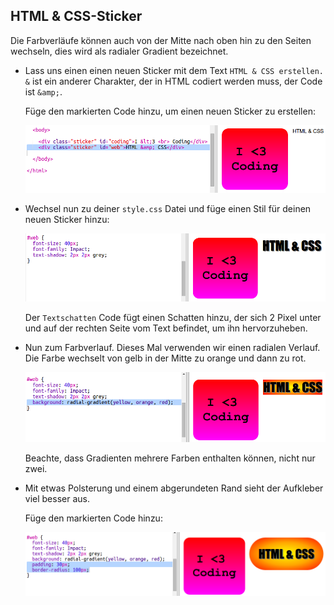 ## HTML & CSS-Sticker

Die Farbverläufe können auch von der Mitte nach oben hin zu den Seiten wechseln, dies wird als radialer Gradient bezeichnet.

+ Lass uns einen einen neuen Sticker mit dem Text `HTML & CSS erstellen. ` `&` ist ein anderer Charakter, der in HTML codiert werden muss, der Code ist `&amp;`.
    
    Füge den markierten Code hinzu, um einen neuen Sticker zu erstellen:
    
    ![Screenshot](images/stickers-web-html.png)

+ Wechsel nun zu deiner `style.css` Datei und füge einen Stil für deinen neuen Sticker hinzu:
    
    ![screenshot](images/stickers-web-font.png)
    
    Der `Textschatten` Code fügt einen Schatten hinzu, der sich 2 Pixel unter und auf der rechten Seite vom Text befindet, um ihn hervorzuheben.

+ Nun zum Farbverlauf. Dieses Mal verwenden wir einen radialen Verlauf. Die Farbe wechselt von gelb in der Mitte zu orange und dann zu rot.
    
    ![Screenshot](images/stickers-web-gradient.png)
    
    Beachte, dass Gradienten mehrere Farben enthalten können, nicht nur zwei.

+ Mit etwas Polsterung und einem abgerundeten Rand sieht der Aufkleber viel besser aus.
    
    Füge den markierten Code hinzu:
    
    ![Screenshot](images/stickers-web-padding.png)